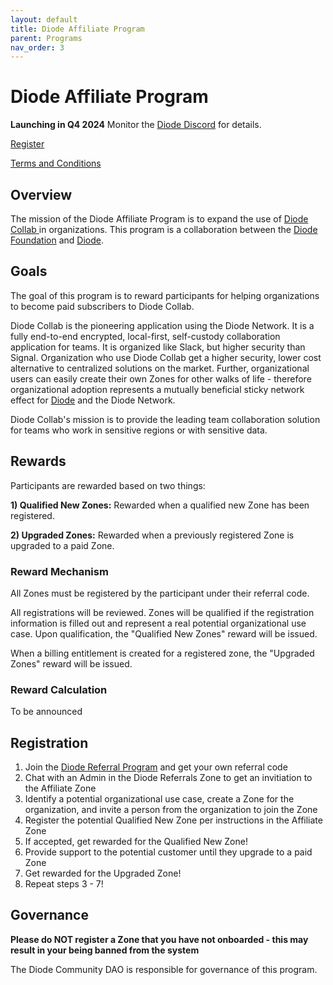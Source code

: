 ```yaml
---
layout: default
title: Diode Affiliate Program
parent: Programs
nav_order: 3
---
```


# Diode Affiliate Program

**Launching in Q4 2024** Monitor the [Diode Discord](https://discord.gg/qdGCAKJdHs) for details.

[Register](#registration)

[Terms and Conditions](/docs/programs/terms.html)

## Overview

The mission of the Diode Affiliate Program is to expand the use of [Diode Collab ](https://diode.io/solutions/app) in organizations.  This program is a collaboration between the [Diode Foundation](https://diode.foundation) and [Diode](https://diode.io).

## Goals

The goal of this program is to reward participants for helping organizations to become paid subscribers to Diode Collab.

Diode Collab is the pioneering application using the Diode Network.  It is a fully end-to-end encrypted, local-first, self-custody collaboration application for teams.  It is organized like Slack, but higher security than Signal.  Organization who use Diode Collab get a higher security, lower cost alternative to centralized solutions on the market.  Further, organizational users can easily create their own Zones for other walks of life - therefore organizational adoption represents a mutually beneficial sticky network effect for [Diode](https://diode.io) and the Diode Network.

Diode Collab's mission is to provide the leading team collaboration solution for teams who work in sensitive regions or with sensitive data.

## Rewards

Participants are rewarded based on two things:

**1) Qualified New Zones:** Rewarded when a qualified new Zone has been registered. 

**2) Upgraded Zones:** Rewarded when a previously registered Zone is upgraded to a paid Zone.

### Reward Mechanism

All Zones must be registered by the participant under their referral code.  

All registrations will be reviewed.  Zones will be qualified if the registration information is filled out and represent a real potential organizational use case.  Upon qualification, the "Qualified New Zones" reward will be issued.
 
When a billing entitlement is created for a registered zone, the "Upgraded Zones" reward will be issued.

### Reward Calculation

To be announced

## Registration

1. Join the [Diode Referral Program](https://diode.foundation/docs/programs/ambassador_registration_program.html) and get your own referral code
2. Chat with an Admin in the Diode Referrals Zone to get an invitiation to the Affiliate Zone
3. Identify a potential organizational use case, create a Zone for the organization, and invite a person from the organization to join the Zone
4. Register the potential Qualified New Zone per instructions in the Affiliate Zone
5. If accepted, get rewarded for the Qualified New Zone!
6. Provide support to the potential customer until they upgrade to a paid Zone
7. Get rewarded for the Upgraded Zone!
8. Repeat steps 3 - 7!

## Governance

**Please do NOT register a Zone that you have not onboarded - this may result in your being banned from the system**

The Diode Community DAO is responsible for governance of this program. 
  


